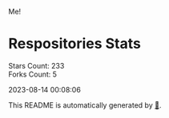 Me!

# Respositories Stats
Stars Count: 233  
Forks Count: 5

2023-08-14 00:08:06  

This README is automatically generated by [🐰](https://github.com/rnitta/rnitta).
